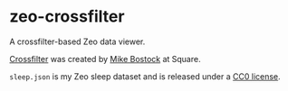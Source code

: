 zeo-crossfilter
===============

A crossfilter-based Zeo data viewer.

[Crossfilter](https://github.com/square/crossfilter) was created by [Mike Bostock](https://github.com/mbostock) at Square.

`sleep.json` is my Zeo sleep dataset and is released under a [CC0 license](http://creativecommons.org/publicdomain/zero/1.0/).
